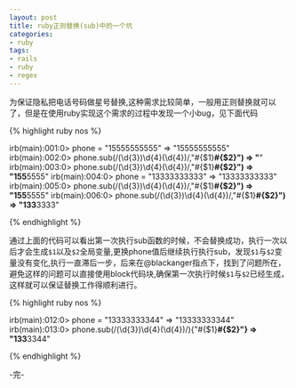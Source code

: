 ```yaml
---
layout: post
title: ruby正则替换(sub)中的一个坑
categories:
- ruby
tags:
- rails
- ruby
- regex
---
```


为保证隐私把电话号码做星号替换,这种需求比较简单，一般用正则替换就可以了，但是在使用ruby实现这个需求的过程中发现一个小bug，见下面代码

{% highlight ruby nos %}

irb(main):001:0> phone = "15555555555"
=> "15555555555"
irb(main):002:0> phone.sub(/(\d{3})\d{4}(\d{4})/,"#{$1}****#{$2}")
=> "****"
irb(main):003:0> phone.sub(/(\d{3})\d{4}(\d{4})/,"#{$1}****#{$2}")
=> "155****5555"
irb(main):004:0> phone = "13333333333"
=> "13333333333"
irb(main):005:0> phone.sub(/(\d{3})\d{4}(\d{4})/,"#{$1}****#{$2}")
=> "155****5555"
irb(main):006:0> phone.sub(/(\d{3})\d{4}(\d{4})/,"#{$1}****#{$2}")
=> "133****3333"

{% endhighlight %}

通过上面的代码可以看出第一次执行sub函数的时候，不会替换成功，执行一次以后才会生成`$1`以及`$2`全局变量,更换phone值后继续执行执行sub，发现`$1`与`$2`变量没有变化,执行一直滞后一步，后来在@blackanger指点下，找到了问题所在，避免这样的问题可以直接使用block代码块,确保第一次执行时候`$1`与`$2`已经生成，这样就可以保证替换工作得顺利进行。

{% highlight ruby nos %}

irb(main):012:0> phone = "13333333344"
=> "13333333344"
irb(main):013:0> phone.sub(/(\d{3})\d{4}(\d{4})/){"#{$1}****#{$2}"}
=> "133****3344"

{% endhighlight %}


-完-

